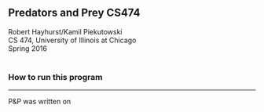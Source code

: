 
## Predators and Prey CS474
Robert Hayhurst/Kamil Piekutowski<br>CS 474, University of Illinois at Chicago<br>Spring 2016<br><br>

### How to run this program
___
P&P was written on 

